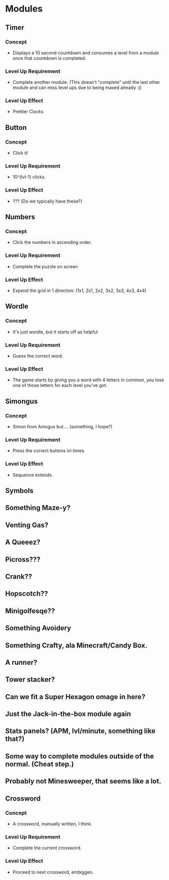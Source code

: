 # Modules

## Timer

### Concept

-   Displays a 10 second countdown and consumes a level from a module once that countdown is completed.

### Level Up Requirement

-   Complete another module. (This doesn't "complete" until the last other module and can miss level ups due to being maxed already :()

### Level Up Effect

-   Prettier Clocks

## Button

### Concept

-   Click it!

### Level Up Requirement

-   10^(lvl-1) clicks.

### Level Up Effect

-   ??? (Do we typically have these?)

## Numbers

### Concept

-   Click the numbers in ascending order.

### Level Up Requirement

-   Complete the puzzle on screen

### Level Up Effect

-   Expend the grid in 1 direction: (1x1, 2x1, 2x2, 3x2, 3x3, 4x3, 4x4)

## Wordle

### Concept

-   It's just wordle, but it starts off as helpful

### Level Up Requirement

-   Guess the correct word.

### Level Up Effect

-   The game starts by giving you a word with 4 letters in common, you lose one of those letters for each level you've got.

## Simongus

### Concept

-   Simon from Amogus but.... (something, I hope?)

### Level Up Requirement

-   Press the correct buttons lvl times.

### Level Up Effect

-   Sequence extends.

## Symbols

## Something Maze-y?

## Venting Gas?

## A Queeez?

## Picross???

## Crank??

## Hopscotch??

## Minigolfesqe??

## Something Avoidery

## Something Crafty, ala Minecraft/Candy Box.

## A runner?

## Tower stacker?

## Can we fit a Super Hexagon omage in here?

## Just the Jack-in-the-box module again

## Stats panels? (APM, lvl/minute, something like that?)

## Some way to complete modules outside of the normal. (Cheat step.)

## Probably not Minesweeper, that seems like a lot.

## Crossword

### Concept

-   A crossword, manually written, I think.

### Level Up Requirement

-   Complete the current crossword.

### Level Up Effect

-   Proceed to next crossword, embiggen.
